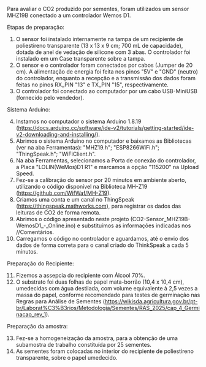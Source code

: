 Para avaliar o CO2 produzido por sementes, foram utilizados um sensor MHZ19B conectado a um controlador Wemos D1.

Etapas de preparação:

1. O sensor foi instalado internamente na tampa de um recipiente de poliestireno transparente (13 x 13 x 9 cm; 700 mL de capacidade), dotada de anel de vedação de silicone com 3 abas. O controlador foi instalado em um Case transparente sobre a tampa. 
2. O sensor e o controlador foram conectados por cabos (Jumper de 20 cm). A alimentação de energia foi feita nos pinos "5V" e "GND" (neutro) do controlador, enquanto a recepção e a transmissão dos dados foram feitas no pinos RX_PIN "13" e TX_PIN "15", respectivamente.
3. O controlador foi conectado ao computador por um cabo USB-MiniUSB (fornecido pelo vendedor).

Sistema Arduino:

4. Instamos no computador o sistema Arduíno 1.8.19 (https://docs.arduino.cc/software/ide-v2/tutorials/getting-started/ide-v2-downloading-and-installing/).
5. Abrimos o sistema Arduino no computador e baixamos as Bibliotecas (ver na aba Ferramentas): "MHZ19.h"; "ESP8266WiFi.h"; "ThingSpeak.h"; "WiFiClient.h".
6. Na aba Ferramentas, selecionamos a Porta de conexão do controlador, a Placa "LOLIN(WeMos)D1 R1" e marcamos a opção "115200" na Upload Speed.
7. Fez-se a calibração do sensor por 20 minutos em ambiente aberto, utilizando o código disponível na Biblioteca MH-Z19 (https://github.com/WifWaf/MH-Z19).
8. Criamos uma conta e um canal no ThingSpeak (https://thingspeak.mathworks.com), para registrar os dados das leituras de CO2 de forma remota.
9. Abrimos o código apresentado neste projeto (CO2-Sensor_MHZ19B-WemosD1_-_Online.ino) e substituímos as informações indicadas nos //Comentários.
10. Carregamos o código no controlador e aguardamos, até o envio dos dados de forma correta para o canal criado do ThinkSpeak a cada 5 minutos.

Preparação do Recipiente:

11. Fizemos a assepcia do recipiente com Álcool 70%.
12. O substrato foi duas folhas de papel mata-borrão (10,4 x 10,4 cm), umedecidas com água destilada, com volume equivalente à 2,5 vezes a massa do papel, conforme recomendado para testes de germinação nas Regras para Análise de Sementes (https://wikisda.agricultura.gov.br/pt-br/Laborat%C3%B3rios/Metodologia/Sementes/RAS_2025/cap_4_Germinacao_rev_1).

Preparação da amostra:

13. Fez-se a homogeneização da amostra, para a obtenção de uma subamostra de trabalho constituída por 25 sementes.
17. As sementes foram colocadas no interior do recipiente de poliestireno transparente, sobre o papel umedecido.

